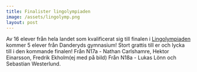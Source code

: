 ```yaml
---
title: Finalister lingolympiaden
image: /assets/lingolymp.png
layout: post
---
```


Av 16 elever från hela landet som kvalificerat sig till finalen i [Lingolympiaden](https://sites.google.com/site/lingolympiaden/) kommer 5 elever från Danderyds gymnasium! Stort grattis till er och lycka till i den kommande finalen!
Från N17a - Nathan Carlshamre, Hektor Einarsson, Fredrik Ekholm(ej med på bild)
Från N18a - Lukas Lönn och Sebastian Westerlund.
